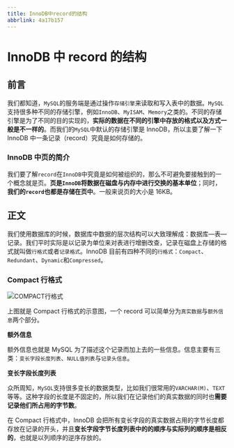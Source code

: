 ```yaml
---
title: InnoDB中record的结构
abbrlink: 4a17b157
---
```


# InnoDB 中 record 的结构

## 前言

我们都知道，`MySQL`的服务端是通过操作`存储引擎`来读取和写入表中的数据。`MySQL`支持很多种不同的存储引擎，例如`InnoDB`、`MyISAM`、`Memory`之类的。不同的存储引擎是为了不同的目的实现的，**实际的数据在不同的引擎中存放的格式以及方式一般是不一样的**。而我们的`MySQL`中默认的存储引擎是 InnoDB，所以主要了解一下 InnoDB 中一条记录（record）究竟是如何存储的。

### InnoDB 中页的简介

我们要了解`record`在`InnoDB`中究竟是如何被组织的，那么不可避免要接触到的一个概念就是页。**页是`InnoDB`将数据在磁盘与内存中进行交换的基本单位**；同时，**我们的`record`也都是存储在页中**。一般来说页的大小是 16KB。

## 正文

我们使用数据库的时候，数据库中数据的层次结构可以大致理解成：数据库—表—记录。我们平时实际是以记录为单位来对表进行增删改查，记录在磁盘上存储的格式就叫做`行格式`或者`记录格式`。InnoDB 目前有四种不同的`行格式`：`Compact`、`Redundant`、`Dynamic`和`Compressed`。

### Compact 行格式

![COMPACT行格式](/assets/04-01.png)

上图就是 Compact 行格式的示意图，一个 record 可以简单分为`真实数据`与`额外信息`两个部分。

**额外信息**

额外信息也就是 MySQL 为了描述这个记录而加上去的一些信息。信息主要有三类：`变长字段长度列表`、`NULL值列表`与`记录头信息`。

**变长字段长度列表**

众所周知，`MySQL`支持很多变长的数据类型，比如我们很常用的`VARCHAR(M)`、`TEXT`等等。这种字段的长度是不固定的，所以我们在记录他们的真实数据的同时也**需要记录他们所占用的字节数**。

在 Compact 行格式中，InnoDB 会把所有变长字段的真实数据占用的字节长度都存放在记录的开头，并且**变长字段字节长度列表中的的顺序与实际列的顺序是相反的**，也就是以列顺序的逆序存放的。
